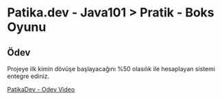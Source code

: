 # Patika.dev - Java101 > Pratik - Boks Oyunu

## Ödev
Projeye ilk kimin dövüşe başlayacağını %50 olasılık ile hesaplayan sistemi entegre ediniz.

[PatikaDev - Odev Video](https://app.patika.dev/courses/java101/pratik-boks)

